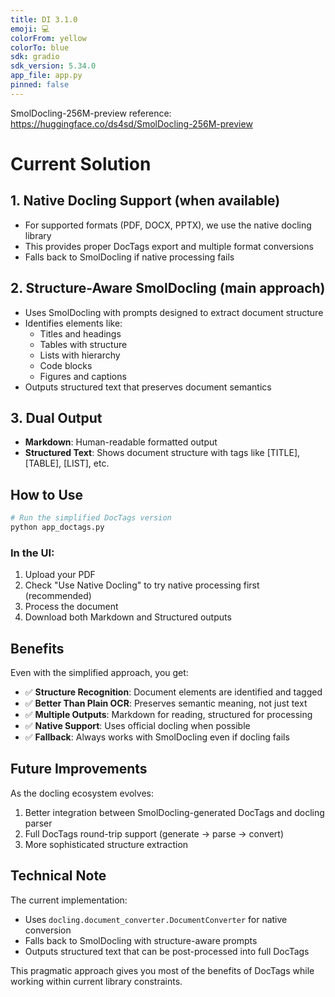 ```yaml
---
title: DI 3.1.0
emoji: 💻
colorFrom: yellow
colorTo: blue
sdk: gradio
sdk_version: 5.34.0
app_file: app.py
pinned: false
---
```


SmolDocling-256M-preview reference: https://huggingface.co/ds4sd/SmolDocling-256M-preview

# Current Solution

## 1. **Native Docling Support** (when available)
- For supported formats (PDF, DOCX, PPTX), we use the native docling library
- This provides proper DocTags export and multiple format conversions
- Falls back to SmolDocling if native processing fails

## 2. **Structure-Aware SmolDocling** (main approach)
- Uses SmolDocling with prompts designed to extract document structure
- Identifies elements like:
  - Titles and headings
  - Tables with structure
  - Lists with hierarchy
  - Code blocks
  - Figures and captions
- Outputs structured text that preserves document semantics

## 3. **Dual Output**
- **Markdown**: Human-readable formatted output
- **Structured Text**: Shows document structure with tags like [TITLE], [TABLE], [LIST], etc.

## How to Use

```bash
# Run the simplified DocTags version
python app_doctags.py
```

### In the UI:
1. Upload your PDF
2. Check "Use Native Docling" to try native processing first (recommended)
3. Process the document
4. Download both Markdown and Structured outputs

## Benefits

Even with the simplified approach, you get:
- ✅ **Structure Recognition**: Document elements are identified and tagged
- ✅ **Better Than Plain OCR**: Preserves semantic meaning, not just text
- ✅ **Multiple Outputs**: Markdown for reading, structured for processing
- ✅ **Native Support**: Uses official docling when possible
- ✅ **Fallback**: Always works with SmolDocling even if docling fails

## Future Improvements

As the docling ecosystem evolves:
1. Better integration between SmolDocling-generated DocTags and docling parser
2. Full DocTags round-trip support (generate → parse → convert)
3. More sophisticated structure extraction

## Technical Note

The current implementation:
- Uses `docling.document_converter.DocumentConverter` for native conversion
- Falls back to SmolDocling with structure-aware prompts
- Outputs structured text that can be post-processed into full DocTags

This pragmatic approach gives you most of the benefits of DocTags while working within current library constraints.

